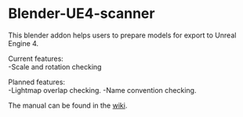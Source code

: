 # Blender-UE4-scanner
This blender addon helps users to prepare models for export to Unreal Engine 4.

Current features:<br>
-Scale and rotation checking

Planned features:<br>
-Lightmap overlap checking.
-Name convention checking.


The manual can be found in the [wiki](https://github.com/mikerovers/Blender-UE4-scanner/wiki).
